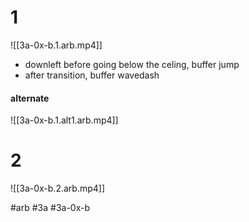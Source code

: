 # 1
![[3a-0x-b.1.arb.mp4]]
- downleft before going below the celing, buffer jump
- after transition, buffer wavedash

#### alternate
![[3a-0x-b.1.alt1.arb.mp4]]

# 2
![[3a-0x-b.2.arb.mp4]]

#arb #3a #3a-0x-b

